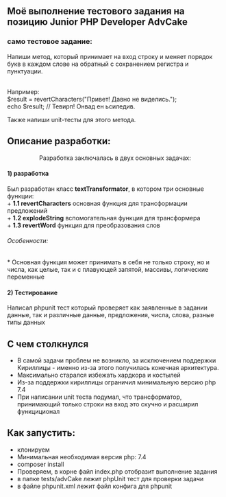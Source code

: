 ## Моё выполнение тестового задания на позицию Junior PHP Developer AdvCake 

<h3> само тестовое задание:</h3>
Напиши метод, который принимает на вход строку и меняет порядок букв в каждом слове на обратный с сохранением регистра и пунктуации.<br><br>

Например:<br>
$result = revertCharacters("Привет! Давно не виделись.");<br>
echo $result; // Тевирп! Онвад ен ьсиледив.<br>

Также напиши unit-тесты для этого метода.

## Описание разработки:

<p style="text-align: center">Разработка заключалась в двух основных задачах:</p>

<h4>1) разработка</h4>
Был разработан класс <strong>textTransformator</strong>, в котором три основные функции: <br>
+ <strong>1.1 revertCharacters</strong> основная функция для трансформации предложений<br>
+ <strong>1.2 explodeString</strong> вспомогательная функция для трансформера<br>
+ <strong>1.3 revertWord</strong> функция для преобразования слов<br>
<h6>Особенности:</h6>
* Основная функция может принимать в себя не только строку, но и числа, как целые, так и с плавующей запятой, массивы, логические переменные

<h4>2) Тестирование</h4>
Написал phpunit тест который проверяет как заявленные в задании данные, так и различные данные, предложения, числа, слова, разные типы данных

## С чем столкнулся 
+ В самой задачи проблем не возникло, за исключением поддержки Кириллицы - именно из-за этого получилась конечная архитектура.<br>
+ Максимально старался избежать хардкора и костылей<br>
+ Из-за поддержки кириллицы ограничил минимальную версию php 7.4<br>
+ При написании unit теста подумал, что трансформатор, принимающий только строки на вход это скучно и расширил функциционал<br>
## Как запустить:
+ клонируем<br>
+ Минимальная необходимая версия php: 7.4<br>
+ composer install<br>
+ Проверяем, в корне файл index.php отобразит выполнение задания<br>
+ в папке tests/advCake лежит phpUnit тест для проверки задачи<br>
+ в файле phpunit.xml лежит файл конфига для phpunit<br>

